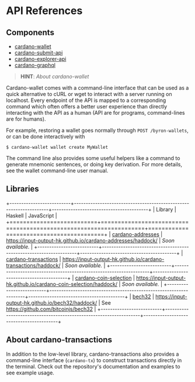 API References
==============

## Components


* [cardano-wallet](https://input-output-hk.github.io/cardano-wallet/api/edge)
* [cardano-submit-api](https://input-output-hk.github.io/cardano-rest/submit-api/)
* [cardano-explorer-api](https://input-output-hk.github.io/cardano-rest/explorer-api/)
* [cardano-graphql](https://input-output-hk.github.io/cardano-graphql/)

> **HINT**:  _About cardano-wallet_

Cardano-wallet comes with a command-line interface that can be used as a quick alternative to cURL or wget to interact with a server running on localhost. Every endpoint of the API is mapped to a corresponding command which often offers a better user experience than directly interacting with the API as a human (API are for programs, command-lines are for humans).

For example, restoring a wallet goes normally through `POST /byron-wallets`, or can be done interactively with

```
$ cardano-wallet wallet create MyWallet
```

The command line also provides some useful helpers like a command to generate mnemonic sentences, or doing key derivation. For more details, see the wallet command-line user manual.


## Libraries

+--------------------------+-------------------------------------------------------------------+-----------------------------------------+
|         Library          |                              Haskell                              |               JavaScript                |
+==========================+===================================================================+=========================================+
| [cardano-addresses]      | https://input-output-hk.github.io/cardano-addresses/haddock/      | _Soon available._                       |
+--------------------------+-------------------------------------------------------------------+-----------------------------------------+
| [cardano-transactions]   | https://input-output-hk.github.io/cardano-transactions/haddock/   | _Soon available._                       |
+--------------------------+-------------------------------------------------------------------+-----------------------------------------+
| [cardano-coin-selection] | https://input-output-hk.github.io/cardano-coin-selection/haddock/ | _Soon available._                       |
+--------------------------+-------------------------------------------------------------------+-----------------------------------------+
| [bech32]                 | https://input-output-hk.github.io/bech32/haddock/                 | See https://github.com/bitcoinjs/bech32 |
+--------------------------+-------------------------------------------------------------------+-----------------------------------------+

About cardano-transactions
--------------------------

In addition to the low-level library, cardano-transactions also provides a command-line interface (`cardano-tx`) to construct transactions directly in the terminal.
Check out the repository's documentation and examples to see example usage.

[cardano-wallet]: https://github.com/input-output-hk/cardano-wallet
[cardano-rest]: https://github.com/input-output-hk/cardano-rest
[cardano-graphql]: https://github.com/input-output-hk/cardano-graphql

[cardano-coin-selection]: https://github.com/input-output-hk/cardano-coin-selection
[cardano-addresses]: https://github.com/input-output-hk/cardano-addresses
[cardano-transactions]: https://github.com/input-output-hk/cardano-transactions
[bech32]: https://github.com/input-output-hk/bech32

